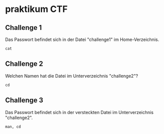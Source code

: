 # praktikum CTF

## Challenge 1
Das Passwort befindet sich in der Datei "challenge1" im Home-Verzeichnis.

`cat`

## Challenge 2
Welchen Namen hat die Datei im Unterverzeichnis "challenge2"?

`cd`

## Challenge 3
Das Passwort befindet sich in der versteckten Datei im Unterverzeichnis "challenge2".

`man, cd`


